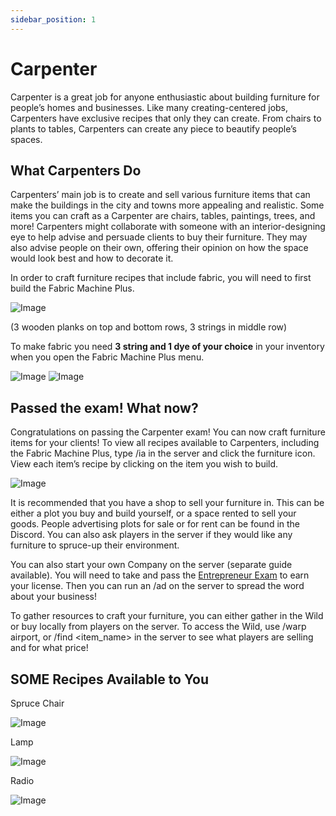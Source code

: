 ```yaml
---
sidebar_position: 1
---
```


# Carpenter

Carpenter is a great job for anyone enthusiastic about building furniture for people’s homes and businesses. Like many creating-centered jobs, Carpenters have exclusive recipes that only they can create. From chairs to plants to tables, Carpenters can create any piece to beautify people’s spaces.



## What Carpenters Do

Carpenters’ main job is to create and sell various furniture items that can make the buildings in the city and towns more appealing and realistic. Some items you can craft as a Carpenter are chairs, tables, paintings, trees, and more! Carpenters might collaborate with someone with an interior-designing eye to help advise and persuade clients to buy their furniture. They may also advise people on their own, offering their opinion on how the space would look best and how to decorate it.

In order to craft furniture recipes that include fabric, you will need to first build the Fabric Machine Plus.

![Image](https://i.imgur.com/tZMVAj2.png)

(3 wooden planks on top and bottom rows, 3 strings in middle row)

To make fabric you need **3 string and 1 dye of your choice** in your inventory when you open the Fabric Machine Plus menu.

![Image](https://i.imgur.com/1ULCs0f.png) ![Image](https://i.imgur.com/OAel0eY.png)



## Passed the exam! What now?

Congratulations on passing the Carpenter exam! You can now craft furniture items for your clients! To view all recipes available to Carpenters, including the Fabric Machine Plus, type /ia in the server and click the furniture icon. View each item’s recipe by clicking on the item you wish to build.

![Image](https://i.imgur.com/SNFOxsu.png)

It is recommended that you have a shop to sell your furniture in. This can be either a plot you buy and build yourself, or a space rented to sell your goods. People advertising plots for sale or for rent can be found in the Discord. You can also ask players in the server if they would like any furniture to spruce-up their environment.

You can also start your own Company on the server (separate guide available). You will need to take and pass the [Entrepreneur Exam](https://wiki.democracycraft.net/jobs/licenses/entrepreneur) to earn your license. Then you can run an /ad on the server to spread the word about your business!

To gather resources to craft your furniture, you can either gather in the Wild or buy locally from players on the server. To access the Wild, use /warp airport, or  /find <item_name> in the server to see what players are selling and for what price!



## **SOME** Recipes Available to You

Spruce Chair

![Image](https://i.imgur.com/s95jws0.png)

Lamp

![Image](https://i.imgur.com/C5twixC.png)

Radio

![Image](https://i.imgur.com/1MUmMde.png)
